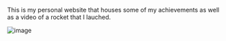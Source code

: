 This is my personal website that houses some of my achievements as well as a video of a rocket that I lauched. 

![image](https://github.com/user-attachments/assets/b0a3c2e9-7223-4cfb-b3be-c6c190aceb4a)

